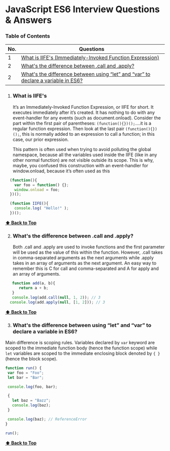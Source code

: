 # JavaScript ES6 Interview Questions & Answers

### Table of Contents

| No. | Questions |
|---- | ---------
|1 | [What is IIFE's (Immediately-Invoked Function Expression)](#what-is-iifes)|
|2 | [What's the difference between .call and .apply?](#whats-the-difference-between-call-and-apply)|
|2 | [What's the difference between using “let” and “var” to declare a variable in ES6?](#whats-the-difference-between-using-let-and-var-to-declare-a-variable-in-es6)|
 

1. ### What is IIFE's

    It’s an Immediately-Invoked Function Expression, or IIFE for short. It executes immediately after it’s created.
    It has nothing to do with any event-handler for any events (such as document.onload).
Consider the part within the first pair of parentheses: ```(function(){})();```....it is a regular function expression. Then look at the last pair ``` (function(){})(); ```, this is normally added to an expression to call a function; in this case, our prior expression.
   
   This pattern is often used when trying to avoid polluting the global namespace, because all the variables used inside the IIFE (like in any other normal function) are not visible outside its scope.
This is why, maybe, you confused this construction with an event-handler for window.onload, because it’s often used as this
  ```typescript
    (function(){
      var foo = function() {};
      window.onload = foo;
    })(); 
  
    (function IIFE(){
      console.log( "Hello!" );
    })();
  ```
**[⬆ Back to Top](#table-of-contents)**  

2. ### What's the difference between .call and .apply?
    Both .call and .apply are used to invoke functions and the first parameter will be used as the value of this within the function. However, .call takes in comma-separated arguments as the next arguments while .apply takes in an array of arguments as the next argument. An easy way to remember this is C for call and comma-separated and A for apply and an array of arguments.
  ```typescript
     function add(a, b){
        return a + b;
     }
     console.log(add.call(null, 1, 2)); // 3
    console.log(add.apply(null, [1, 2])); // 3
  ```
**[⬆ Back to Top](#table-of-contents)**

3. ### What's the difference between using “let” and “var” to declare a variable in ES6?
  Main difference is scoping rules. Variables declared by ``var`` keyword are scoped to the immediate function body (hence the function scope) while ``let`` variables are scoped to the immediate enclosing block denoted by `` { } `` (hence the block scope).
  ```typescript
  function run() {
   var foo = "Foo";
   let bar = "Bar";

   console.log(foo, bar);

   {
     let baz = "Bazz";
     console.log(baz);
   }

   console.log(baz); // ReferenceError
  }

run();
  ```
  **[⬆ Back to Top](#table-of-contents)**
